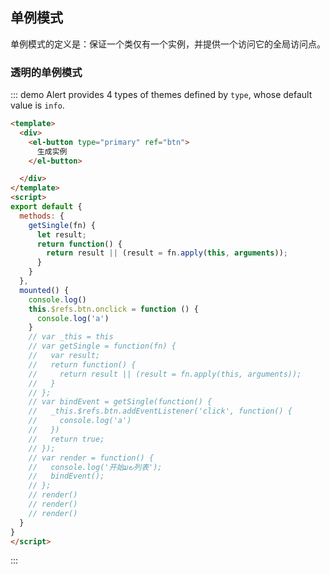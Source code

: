 ## 单例模式

单例模式的定义是：保证一个类仅有一个实例，并提供一个访问它的全局访问点。

### 透明的单例模式

::: demo Alert provides 4 types of themes defined by `type`, whose default value is `info`.

```html
<template>
  <div>
    <el-button type="primary" ref="btn">
      生成实例
    </el-button>

  </div>
</template>
<script>
export default {
  methods: {
    getSingle(fn) {
      let result;
      return function() {
        return result || (result = fn.apply(this, arguments));
      }
    }
  },
  mounted() {
    console.log()
    this.$refs.btn.onclick = function () {
      console.log('a')
    }
    // var _this = this
    // var getSingle = function(fn) {
    //   var result;
    //   return function() {
    //     return result || (result = fn.apply(this, arguments));
    //   }
    // };
    // var bindEvent = getSingle(function() {
    //   _this.$refs.btn.addEventListener('click', function() {
    //     console.log('a')
    //   })
    //   return true;
    // });
    // var render = function() {
    //   console.log('开始ມ౿列表');
    //   bindEvent();
    // };
    // render()
    // render()
    // render()
  }
}
</script>
```

:::

<style>
.demo-box .el-alert {
  margin: 20px 0 0;
}

.demo-box .el-alert:first-child {
  margin: 0;
  color: #000;
}
</style>
